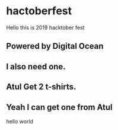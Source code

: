 # hactoberfest

Hello this is 2019 hacktober fest

## Powered by Digital Ocean
## I also need one.
## Atul Get 2 t-shirts.
## Yeah I can get one from Atul

hello world

